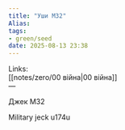 ```yaml
---
title: "Уши М32"
Alias: 
tags:
- green/seed
date: 2025-08-13 23:38
---
```

Links:  
[[notes/zero/00 війна|00 війна]]  
—

Джек M32

Military jeck u174u